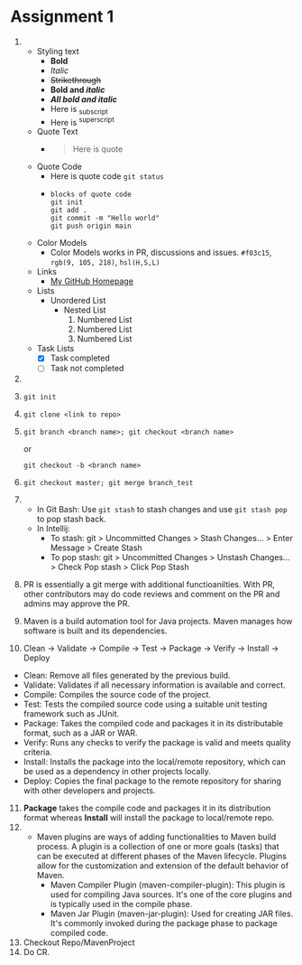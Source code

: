 # Assignment 1

1. 
    - Styling text
        - **Bold**
        - *Italic*
        - ~~Strikethrough~~
        - **Bold and _italic_**
        - ***All bold and italic***
        - Here is <sub>subscript</sub>
        - Here is <sup>superscript</sup>
    - Quote Text
        - > Here is quote
    - Quote Code
        - Here is quote code `git status`
        -   ```
            blocks of quote code
            git init
            git add .
            git commit -m "Hello world"
            git push origin main
            ```
    - Color Models
        - Color Models works in PR, discussions and issues. `#f03c15`, `rgb(9, 105, 218)`, `hsl(H,S,L)`
    - Links
        - [My GitHub Homepage](https://github.com/frank-z-chen)
    - Lists
        - Unordered List
            - Nested List
                1. Numbered List
                2. Numbered List
                3. Numbered List
    - Task Lists
        - [x] Task completed
        - [ ] Task not completed

2. 
3. `git init`
4. `git clone <link to repo>`
5.  `git branch <branch name>; git checkout <branch name>`
    
    or
    
    `git checkout -b <branch name>` 
6. `git checkout master; git merge branch_test`
7. - In Git Bash: Use `git stash` to stash changes and use `git stash pop` to pop stash back.
   - In Intellij: 
     - To stash: git > Uncommitted Changes > Stash Changes... > Enter Message > Create Stash
     - To pop stash: git > Uncommitted Changes > Unstash Changes... > Check Pop stash > Click Pop Stash
8. PR is essentially a git merge with additional functioanilties. With PR, other contributors may do code reviews and comment on the PR and admins may approve the PR.
9. Maven is a build automation tool for Java projects. Maven manages how software is built and its dependencies. 
10. Clean -> Validate -> Compile -> Test -> Package -> Verify -> Install -> Deploy
- Clean: Remove all files generated by the previous build.
- Validate: Validates if all necessary information is available and correct.
- Compile: Compiles the source code of the project.
- Test: Tests the compiled source code using a suitable unit testing framework such as JUnit.
- Package: Takes the compiled code and packages it in its distributable format, such as a JAR or WAR.
- Verify: Runs any checks to verify the package is valid and meets quality criteria.
- Install: Installs the package into the local/remote repository, which can be used as a dependency in other projects locally.
- Deploy: Copies the final package to the remote repository for sharing with other developers and projects.
11. **Package** takes the compile code and packages it in its distribution format whereas **Install** will install the package to local/remote repo.
12. - Maven plugins are ways of adding functionalities to Maven build process. A plugin is a collection of one or more goals (tasks) that can be executed at different phases of the Maven lifecycle. Plugins allow for the customization and extension of the default behavior of Maven.
        - Maven Compiler Plugin (maven-compiler-plugin): This plugin is used for compiling Java sources. It's one of the core plugins and is typically used in the compile phase.
        - Maven Jar Plugin (maven-jar-plugin): Used for creating JAR files. It's commonly invoked during the package phase to package compiled code.
13. Checkout Repo/MavenProject
14. Do CR.
